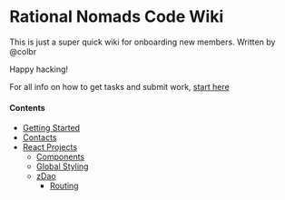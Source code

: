 # Rational Nomads Code Wiki

This is just a super quick wiki for onboarding new members. 
Written by @colbr

Happy hacking!

For all info on how to get tasks and submit work, [start here](https://github.com/rational-nomads/wiki/blob/main/getting-started.md)

#### Contents
* [Getting Started](https://github.com/rational-nomads/wiki/blob/main/getting-started.md)
* [Contacts](https://github.com/rational-nomads/wiki/blob/main/contacts.md)
* [React Projects](https://github.com/rational-nomads/wiki/tree/main/react)
  * [Components](https://github.com/rational-nomads/wiki/blob/main/react/components.md)
  * [Global Styling](https://github.com/rational-nomads/wiki/blob/main/react/global-styling.md)
  * [zDao](https://github.com/rational-nomads/wiki/tree/main/react/zdao)
    * [Routing](https://github.com/rational-nomads/wiki/blob/main/react/zdao/routing.md)
